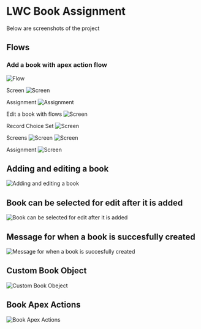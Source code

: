 # LWC Book Assignment

Below are screenshots of the project

## Flows
### Add a book with apex action flow
![Flow](https://raw.githubusercontent.com/mvaldez2/lwc-book/master/add_flow.png)

Screen
![Screen](https://raw.githubusercontent.com/mvaldez2/lwc-book/master/screen.png)

Assignment
![Assignment](https://raw.githubusercontent.com/mvaldez2/lwc-book/master/assign.png)

Edit a book with flows
![Screen](https://raw.githubusercontent.com/mvaldez2/lwc-book/master/edit_flow.png)

Record Choice Set
![Screen](https://raw.githubusercontent.com/mvaldez2/lwc-book/master/set.png)

Screens
![Screen](https://raw.githubusercontent.com/mvaldez2/lwc-book/master/screen1.png)
![Screen](https://raw.githubusercontent.com/mvaldez2/lwc-book/master/screen2.png)

Assignment
![Screen](https://raw.githubusercontent.com/mvaldez2/lwc-book/master/assign_edit.png)

## Adding and editing a book
![Adding and editing a book](https://raw.githubusercontent.com/mvaldez2/lwc-book/master/Screenshot%202021-09-23%20at%2013-55-43%20Book%20Page%20Salesforce.png)

## Book can be selected for edit after it is added
![Book can be selected for edit after it is added](https://raw.githubusercontent.com/mvaldez2/lwc-book/master/book%20page.png)

## Message for when a book is succesfully created
![Message for when a book is succesfully created](https://raw.githubusercontent.com/mvaldez2/lwc-book/master/book%20created.png)

## Custom Book Object
![Custom Book Obeject](https://raw.githubusercontent.com/mvaldez2/lwc-book/master/Screenshot%202021-09-23%20at%2014-15-56%20Book%20Salesforce.png)

## Book Apex Actions
![Book Apex Actions](https://raw.githubusercontent.com/mvaldez2/lwc-book/master/book%20controller.JPG)



